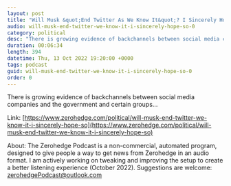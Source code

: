 ```yaml
---
layout: post
title: "Will Musk &quot;End Twitter As We Know It&quot;? I Sincerely Hope So..."
audio: will-musk-end-twitter-we-know-it-i-sincerely-hope-so-0
category: political
desc: "There is growing evidence of backchannels between social media companies and the government and certain groups..."
duration: 00:06:34
length: 394
datetime: Thu, 13 Oct 2022 19:20:00 +0000
tags: podcast
guid: will-musk-end-twitter-we-know-it-i-sincerely-hope-so-0
order: 0
---
```

There is growing evidence of backchannels between social media companies and the government and certain groups...

Link: [https://www.zerohedge.com/political/will-musk-end-twitter-we-know-it-i-sincerely-hope-so](https://www.zerohedge.com/political/will-musk-end-twitter-we-know-it-i-sincerely-hope-so)

About: The Zerohedge Podcast is a non-commercial, automated program, designed to give people a way to get news from Zerohedge in an audio format.  I am actively working on tweaking and improving the setup to create a better listening experience (October 2022).  Suggestions are welcome: [zerohedgePodcast@outlook.com](mailto:zerohedgePodcast@outlook.com)
